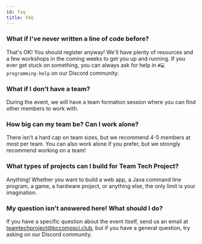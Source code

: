 ```yaml
---
id: faq
title: FAQ
---
```


### What if I've never written a line of code before?

That's OK! You should register anyway! We'll have plenty of resources and a few workshops in the coming weeks to get you up and running. If you ever get stuck on something, you can always ask for help in `#💻programming-help` on our Discord community.

### What if I don't have a team?

During the event, we will have a team formation session where you can find other members to work with.

### How big can my team be? Can I work alone?

There isn't a hard cap on team sizes, but we recommend 4-5 members at most per team. You can also work alone if you prefer, but we strongly recommend working on a team!

### What types of projects can I build for Team Tech Project?

Anything! Whether you want to build a web app, a Java command line program, a game, a hardware project, or anything else, the only limit is your imagination.

### My question isn't answered here! What should I do?

If you have a specific question about the event itself, send us an email at teamtechproject@bccompsci.club, but if you have a general question, try asking on our Discord community.

